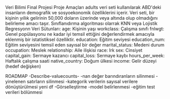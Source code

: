 Veri Bilimi Final Projesi
Proje Amaçları
adults veri seti kullanılarak ABD'deki insanların demografik ve sosyoekonomik özelliklerini içerir. Veri seti, bir kişinin yıllık gelirinin 50,000 doların üzerinde veya altında olup olmadığını belirleme amacı taşır.
Sınıflanıdırma algoritması olarrak KNN veya Lojistik Regresyonn
Veri Sütunları:
age: Kişinin yaşı
workclass: Çalışma sınıfı
fnlwgt: Genel popülasyonu ne kadar iyi temsil ettiğini değerlendirmek amacıyla eklenmiş bir istatistiksel özelliktir.
education: Eğitim seviyesi
education_num: Eğitim seviyesini temsil eden sayısal bir değer
marital_status: Medeni durum
occupation: Meslek
relationship: Aile ilişkisi
race: Irk
sex: Cinsiyet
capital_gain: Sermaye kazancı
capital_loss: Sermaye kaybı
hours_per_week: Haftalık çalışma saati
native_country: Doğum ülkesi
income: Gelir düzeyi (hedef değişken)

ROADMAP
-Describe-valuecounts-
-nan değer barındıranların silinmesi
-yinelenen satırların silinmesi
-kategorik verilerin sayısal verilere dönüştürülmesi yeni df 
-Görselleştirme
-model belirlenmesi
-eğitim test verileri bölünmesi


